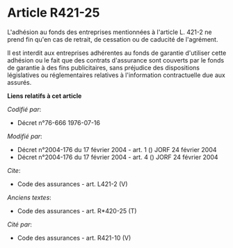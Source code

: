 # Article R421-25

L'adhésion au fonds des entreprises mentionnées à l'article L. 421-2 ne prend fin qu'en cas de retrait, de cessation ou de
caducité de l'agrément. 

Il est interdit aux entreprises adhérentes au fonds de garantie d'utiliser cette adhésion ou le fait que des contrats
d'assurance sont couverts par le fonds de garantie à des fins publicitaires, sans préjudice des dispositions législatives ou
réglementaires relatives à l'information contractuelle due aux assurés.

**Liens relatifs à cet article**

_Codifié par_:

  - Décret n°76-666 1976-07-16

_Modifié par_:

  - Décret n°2004-176 du 17 février 2004 - art. 1 () JORF 24 février 2004
  - Décret n°2004-176 du 17 février 2004 - art. 4 () JORF 24 février 2004

_Cite_:

  - Code des assurances - art. L421-2 (V)

_Anciens textes_:

  - Code des assurances - art. R*420-25 (T)

_Cité par_:

  - Code des assurances - art. R421-10 (V)
